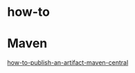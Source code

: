 # how-to

# Maven
[how-to-publish-an-artifact-maven-central](./maven/how-to-publish-an-artifact-maven-central.md)
